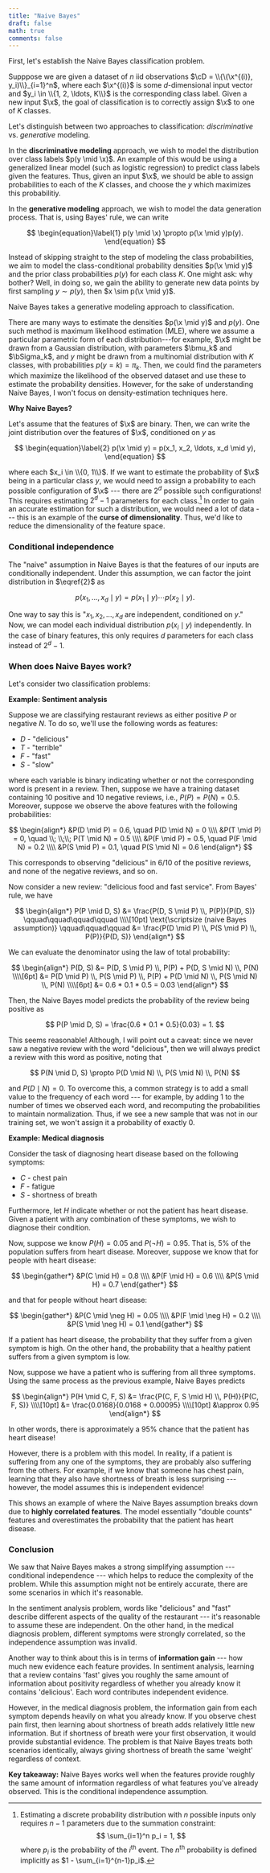 ```yaml
---
title: "Naive Bayes"
draft: false
math: true
comments: false
---
```


First, let's establish the Naive Bayes classification problem.

Supppose we are given a dataset of $n$ iid observations $\cD = \\{\(\x^{(i)}, y_i)\\}_{i=1}^n$, where each $\x^{(i)}$ is some $d$-dimensional input vector and $y_i \in \\{1, 2, \ldots, K\\}$ is the corresponding class label. Given a new input $\x$, the goal of classification is to correctly assign $\x$ to one of $K$ classes.

Let's distinguish between two approaches to classification: *discriminative* vs. *generative* modeling.

In the **discriminative modeling** approach, we wish to model the distribution over class labels $p(y \mid \x)$. An example of this would be using a generalized linear model (such as logistic regression) to predict class labels given the features. Thus, given an input $\x$, we should be able to assign probabilities to each of the $K$ classes, and choose the $y$ which maximizes this probabilitiy.

In the **generative modeling** approach, we wish to model the data generation process. That is, using Bayes' rule, we can write

$$
\begin{equation}\label{1}
p(y \mid \x) \propto p(\x \mid y)p(y).
\end{equation}
$$

Instead of skipping straight to the step of modeling the class probabilities, we aim to model the class-conditional probability densities $p(\x \mid y)$ and the prior class probabilities $p(y)$ for each class $K$. One might ask: why bother? Well, in doing so, we gain the ability to generate new data points by first sampling $y \sim p(y)$, then $x \sim p(\x \mid y)$.

Naive Bayes takes a generative modeling approach to classification.

There are many ways to estimate the densities $p(\x \mid y)$ and $p(y)$. One such method is maximum likelihood estimation (MLE), where we assume a particular parametric form of each distribution---for example, $\x$ might be drawn from a Gaussian distribution, with parameters $\bmu_k$ and $\bSigma_k$, and $y$ might be drawn from a multinomial distribution with $K$ classes, with probabilities $p(y = k) = \pi_k$. Then, we could find the parameters which maximize the likelihood of the observed dataset and use these to estimate the probability densities. However, for the sake of understanding Naive Bayes, I won't focus on density-estimation techniques here.

**Why Naive Bayes?**

Let's assume that the features of $\x$ are binary. Then, we can write the joint distribution over the features of $\x$, conditioned on $y$ as

$$
\begin{equation}\label{2}
p(\x \mid y) = p(x_1, x_2, \ldots, x_d \mid y),
\end{equation}
$$

where each $x_i \in \\{0, 1\\}$. If we want to estimate the probability of $\x$ being in a particular class $y$, we would need to assign a probability to each possible configuration of $\x$ --- there are $2^d$ possible such configurations! This requires estimating $2^d - 1$ parameters for each class.[^fn1]  In order to gain an accurate estimation for such a distribution, we would need a lot of data ---  this is an example of the **curse of dimensionality**. Thus, we'd like to reduce the dimensionality of the feature space.


### Conditional independence

The "naive" assumption in Naive Bayes is that the features of our inputs are conditionally independent. Under this assumption, we can factor the joint distribution in $\eqref{2}$ as

$$
p(x_1, \ldots, x_d \mid y) = p(x_1 \mid y) \cdots p(x_2 \mid y).
$$

One way to say this is "$x_1, x_2, \ldots, x_d$ are independent, conditioned on $y$." Now, we can model each individual distribution $p(x_i \mid y)$ independently. In the case of binary features, this only requires $d$ parameters for each class instead of $2^d-1$.

### When does Naive Bayes work?

Let's consider two classification problems:

**Example: Sentiment analysis**

Suppose we are classifying restaurant reviews as either positive $P$ or negative $N$. To do so, we'll use the following words as features:

* $D$ - "delicious"
* $T$ - "terrible"
* $F$ - "fast"
* $S$ - "slow"

where each variable is binary indicating whether or not the corresponding word is present in a review. Then, suppose we have a training dataset containing 10 positive and 10 negative reviews, i.e., $P(P) = P(N) = 0.5$. Moreover, suppose we observe the above features with the following probabilities:

$$
\begin{align*}
&P(D \mid P) = 0.6, \quad P(D \mid N) = 0 \\\\
&P(T \mid P) = 0, \quad \\; \\;\\; P(T \mid N) = 0.5 \\\\
&P(F \mid P) = 0.5, \quad P(F \mid N) = 0.2 \\\\
&P(S \mid P) = 0.1, \quad P(S \mid N) = 0.6
\end{align*}
$$

This corresponds to observing "delicious" in 6/10 of the positive reviews, and none of the negative reviews, and so on.

Now consider a new review: "delicious food and fast service". From Bayes' rule, we have

$$
\begin{align*}
P(P \mid D, S) &= \frac{P(D, S \mid P) \\, P(P)}{P(D, S)} \qquad\qquad\qquad\qquad \\\\[10pt]
\text{\scriptsize (naive Bayes assumption)} \qquad\qquad\qquad &= \frac{P(D \mid P) \\, P(S \mid P) \\, P(P)}{P(D, S)}
\end{align*}
$$

We can evaluate the denominator using the law of total probability:

$$
\begin{align*}
P(D, S) &= P(D, S \mid P) \\, P(P) + P(D, S \mid N) \\, P(N) \\\\[6pt]
&= P(D \mid P) \\, P(S \mid P) \\, P(P) + P(D \mid N) \\, P(S \mid N) \\, P(N) \\\\[6pt]
&= 0.6 * 0.1 * 0.5 = 0.03
\end{align*}
$$


Then, the Naive Bayes model predicts the probability of the review being positive as

$$
P(P \mid D, S) = \frac{0.6 * 0.1 * 0.5}{0.03} = 1.
$$

This seems reasonable! Although, I will point out a caveat: since we never saw a negative review with the word "delicious", then we will always predict a review with this word as positive, noting that

$$
P(N \mid D, S) \propto P(D \mid N) \\, P(S \mid N) \\, P(N)
$$

and $P(D \mid N) = 0$. To overcome this, a common strategy is to add a small value to the frequency of each word --- for example, by adding 1 to the number of times we observed each word, and recomputing the probabilities to maintain normalization. Thus, if we see a new sample that was not in our training set, we won't assign it a probability of exactly 0.

**Example: Medical diagnosis**

Consider the task of diagnosing heart disease based on the following symptoms:

* $C$ - chest pain
* $F$ - fatigue
* $S$ - shortness of breath

Furthermore, let $H$ indicate whether or not the patient has heart disease. Given a patient with any combination of these symptoms, we wish to diagnose their condition.

Now, suppose we know $P(H) = 0.05$ and $P(\neg H) = 0.95$. That is, 5% of the population suffers from heart disease. Moreover, suppose we know that for people with heart disease:

$$
\begin{gather*}
&P(C \mid H) = 0.8 \\\\
&P(F \mid H) = 0.6 \\\\
&P(S \mid H) = 0.7
\end{gather*}
$$

and that for people without heart disease:

$$
\begin{gather*}
&P(C \mid \neg H) = 0.05 \\\\
&P(F \mid \neg H) = 0.2 \\\\
&P(S \mid \neg H) = 0.1
\end{gather*}
$$

If a patient has heart disease, the probability that they suffer from a given symptom is high. On the other hand, the probability that a healthy patient suffers from a given symptom is low.

Now, suppose we have a patient who is suffering from all three symptoms. Using the same process as the previous example, Naive Bayes predicts

$$
\begin{align*}
P(H \mid C, F, S) &= \frac{P(C, F, S \mid H) \\, P(H)}{P(C, F, S)} \\\\[10pt]
&= \frac{0.0168}{0.0168 + 0.00095} \\\\[10pt]
&\approx 0.95
\end{align*}
$$

In other words, there is approximately a 95% chance that the patient has heart disease!

However, there is a problem with this model. In reality, if a patient is suffering from any one of the symptoms, they are probably also suffering from the others. For example, if we know that someone has chest pain, learning that they also have shortness of breath is less surprising --- however, the model assumes this is independent evidence!

This shows an example of where the Naive Bayes assumption breaks down due to **highly correlated features**. The model essentially "double counts" features and overestimates the probability that the patient has heart disease.


### Conclusion

We saw that Naive Bayes makes a strong simplifying assumption --- conditional independence --- which helps to reduce the complexity of the problem. While this assumption might not be entirely accurate, there are some scenarios in which it's reasonable.

In the sentiment analysis problem, words like "delicious" and "fast" describe different aspects of the quality of the restaurant --- it's reasonable to assume these are independent. On the other hand, in the medical diagnosis problem, different symptoms were strongly correlated, so the independence assumption was invalid.

Another way to think about this is in terms of **information gain** --- how much new evidence each feature provides. In sentiment analysis, learning that a review contains 'fast' gives you roughly the same amount of information about positivity regardless of whether you already know it contains 'delicious'. Each word contributes independent evidence.

However, in the medical diagnosis problem, the information gain from each symptom depends heavily on what you already know. If you observe chest pain first, then learning about shortness of breath adds relatively little new information. But if shortness of breath were your first observation, it would provide substantial evidence. The problem is that Naive Bayes treats both scenarios identically, always giving shortness of breath the same 'weight' regardless of context.

**Key takeaway:** Naive Bayes works well when the features provide roughly the same amount of information regardless of what features you've already observed. This is the conditional independence assumption.


[^fn1]: Estimating a discrete probability distribution with $n$ possible inputs only requires $n-1$ parameters due to the summation constraint:
$$
\sum_{i=1}^n p_i = 1,
$$
where $p_i$ is the probability of the $i^{\text{th}}$ event. The $n^{\text{th}}$ probability is defined implicitly as $1 - \sum_{i=1}^{n-1}p_i$.